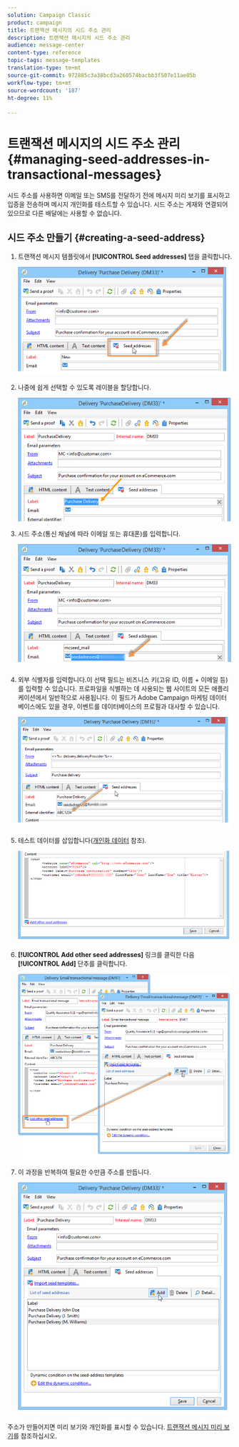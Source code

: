 ```yaml
---
solution: Campaign Classic
product: campaign
title: 트랜잭션 메시지의 시드 주소 관리
description: 트랜잭션 메시지의 시드 주소 관리
audience: message-center
content-type: reference
topic-tags: message-templates
translation-type: tm+mt
source-git-commit: 972885c3a38bcd3a260574bacbb3f507e11ae05b
workflow-type: tm+mt
source-wordcount: '187'
ht-degree: 11%

---
```



# 트랜잭션 메시지의 시드 주소 관리{#managing-seed-addresses-in-transactional-messages}

시드 주소를 사용하면 이메일 또는 SMS를 전달하기 전에 메시지 미리 보기를 표시하고 입증을 전송하며 메시지 개인화를 테스트할 수 있습니다. 시드 주소는 게재와 연결되어 있으므로 다른 배달에는 사용할 수 없습니다.

## 시드 주소 만들기 {#creating-a-seed-address}

1. 트랜잭션 메시지 템플릿에서 **[!UICONTROL Seed addresses]** 탭을 클릭합니다.

   ![](assets/messagecenter_create_seedaddr_001.png)

1. 나중에 쉽게 선택할 수 있도록 레이블을 할당합니다.

   ![](assets/messagecenter_create_seedaddr_002.png)

1. 시드 주소(통신 채널에 따라 이메일 또는 휴대폰)를 입력합니다.

   ![](assets/messagecenter_create_seedaddr_003.png)

1. 외부 식별자를 입력합니다.이 선택 필드는 비즈니스 키(고유 ID, 이름 + 이메일 등)를 입력할 수 있습니다. 프로파일을 식별하는 데 사용되는 웹 사이트의 모든 애플리케이션에서 일반적으로 사용됩니다. 이 필드가 Adobe Campaign 마케팅 데이터베이스에도 있을 경우, 이벤트를 데이터베이스의 프로필과 대사할 수 있습니다.

   ![](assets/messagecenter_create_seedaddr_003bis.png)

1. 테스트 데이터를 삽입합니다([개인화 데이터](../../message-center/using/personalization-data.md) 참조).

   ![](assets/messagecenter_create_custo_001.png)

   <!--## Creating several seed addresses {#creating-several-seed-addresses}-->
1. **[!UICONTROL Add other seed addresses]** 링크를 클릭한 다음 **[!UICONTROL Add]** 단추를 클릭합니다.

   ![](assets/messagecenter_create_seedaddr_004.png)

   <!--1. Follow the configuration steps for a seed address detailed in the [Creating a seed address](#creating-a-seed-address) section.-->
1. 이 과정을 반복하여 필요한 수만큼 주소를 만듭니다.

   ![](assets/messagecenter_create_seedaddr_008.png)

주소가 만들어지면 미리 보기와 개인화를 표시할 수 있습니다. [트랜잭션 메시지 미리 보기](../../message-center/using/transactional-message-preview.md)를 참조하십시오.
